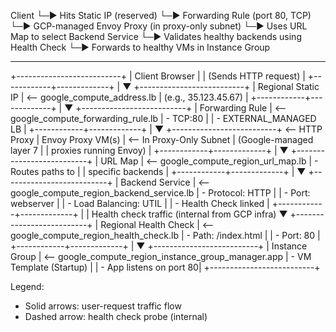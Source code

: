 Client
  └─▶ Hits Static IP (reserved)
        └─▶ Forwarding Rule (port 80, TCP)
              └─▶ GCP-managed Envoy Proxy (in proxy-only subnet)
                    └─▶ Uses URL Map to select Backend Service
                          └─▶ Validates healthy backends using Health Check
                                └─▶ Forwards to healthy VMs in Instance Group


-------

+--------------------------+
|      Client Browser      |
|   (Sends HTTP request)   |
+------------+-------------+
             |
             ▼
+--------------------------+
|  Regional Static IP      |  <-- google_compute_address.lb
|  (e.g., 35.123.45.67)    |
+------------+-------------+
             |
             ▼
+--------------------------+
|  Forwarding Rule         |  <-- google_compute_forwarding_rule.lb
|  - TCP:80                |
|  - EXTERNAL_MANAGED LB   |
+------------+-------------+
             |
             ▼
+--------------------------+  <-- HTTP Proxy
|  Envoy Proxy VM(s)       |  <-- In Proxy-Only Subnet
|  (Google-managed layer 7 |
|   proxies running Envoy) |
+------------+-------------+
             |
             ▼
+--------------------------+
|  URL Map                 |  <-- google_compute_region_url_map.lb
|  - Routes paths to       |
|    specific backends     |
+------------+-------------+
             |
             ▼
+--------------------------+
|  Backend Service         |  <-- google_compute_region_backend_service.lb
|  - Protocol: HTTP        |
|  - Port: webserver       |
|  - Load Balancing: UTIL  |
|  - Health Check linked   |
+------------+-------------+
             |
             | Health check traffic (internal from GCP infra)
             ▼
+--------------------------+
|  Regional Health Check   |  <-- google_compute_region_health_check.lb
|  - Path: /index.html     |
|  - Port: 80              |
+------------+-------------+
             |
             ▼
+--------------------------+
|  Instance Group          |  <-- google_compute_region_instance_group_manager.app
|  - VM Template (Startup) |
|  - App listens on port 80|
+--------------------------+

Legend:
- Solid arrows: user-request traffic flow
- Dashed arrow: health check probe (internal)
